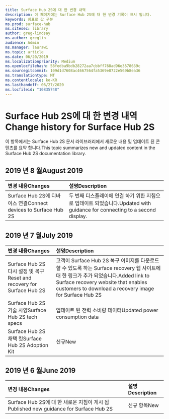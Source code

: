 ```yaml
---
title: Surface Hub 2S에 대 한 변경 내역
description: 이 페이지에는 Surface Hub 2S에 대 한 변경 기록이 표시 됩니다.
keywords: 쉼표로 값 구분
ms.prod: surface-hub
ms.sitesec: library
author: greg-lindsay
ms.author: greglin
audience: Admin
ms.manager: laurawi
ms.topic: article
ms.date: 06/20/2019
ms.localizationpriority: Medium
ms.openlocfilehash: 58fedba9bdb28272aa7cbbff768ad96e3578639c
ms.sourcegitcommit: 109d1d7608ac4667564fa5369e8722e569b8ea36
ms.translationtype: MT
ms.contentlocale: ko-KR
ms.lasthandoff: 06/27/2020
ms.locfileid: "10835748"
---
```

# <span data-ttu-id="d6cb0-104">Surface Hub 2S에 대 한 변경 내역</span><span class="sxs-lookup"><span data-stu-id="d6cb0-104">Change history for Surface Hub 2S</span></span>

<span data-ttu-id="d6cb0-105">이 항목에서는 Surface Hub 2S 문서 라이브러리에서 새로운 내용 및 업데이트 된 콘텐츠를 요약 합니다.</span><span class="sxs-lookup"><span data-stu-id="d6cb0-105">This topic summarizes new and updated content in the Surface Hub 2S documentation library.</span></span>

## <span data-ttu-id="d6cb0-106">2019 년 8 월</span><span class="sxs-lookup"><span data-stu-id="d6cb0-106">August 2019</span></span>

<span data-ttu-id="d6cb0-107">변경 내용</span><span class="sxs-lookup"><span data-stu-id="d6cb0-107">Changes</span></span> | <span data-ttu-id="d6cb0-108">설명</span><span class="sxs-lookup"><span data-stu-id="d6cb0-108">Description</span></span>
|:--- |:--- 
|<span data-ttu-id="d6cb0-109">Surface Hub 2S에 디바이스 연결</span><span class="sxs-lookup"><span data-stu-id="d6cb0-109">Connect devices to Surface Hub 2S</span></span>| <span data-ttu-id="d6cb0-110">두 번째 디스플레이에 연결 하기 위한 지침으로 업데이트 되었습니다.</span><span class="sxs-lookup"><span data-stu-id="d6cb0-110">Updated with guidance for connecting to a second display.</span></span>

## <span data-ttu-id="d6cb0-111">2019 년 7 월</span><span class="sxs-lookup"><span data-stu-id="d6cb0-111">July 2019</span></span>

<span data-ttu-id="d6cb0-112">변경 내용</span><span class="sxs-lookup"><span data-stu-id="d6cb0-112">Changes</span></span> | <span data-ttu-id="d6cb0-113">설명</span><span class="sxs-lookup"><span data-stu-id="d6cb0-113">Description</span></span>
|:--- |:--- |
| <span data-ttu-id="d6cb0-114">Surface Hub 2S 다시 설정 및 복구</span><span class="sxs-lookup"><span data-stu-id="d6cb0-114">Reset and recovery for Surface Hub 2S</span></span> | <span data-ttu-id="d6cb0-115">고객이 Surface Hub 2S 복구 이미지를 다운로드할 수 있도록 하는 Surface recovery 웹 사이트에 대 한 링크가 추가 되었습니다.</span><span class="sxs-lookup"><span data-stu-id="d6cb0-115">Added link to Surface recovery website that enables customers to download a recovery image for Surface Hub 2S</span></span> |
| <span data-ttu-id="d6cb0-116">Surface Hub 2S 기술 사양</span><span class="sxs-lookup"><span data-stu-id="d6cb0-116">Surface Hub 2S tech specs</span></span> | <span data-ttu-id="d6cb0-117">업데이트 된 전력 소비량 데이터</span><span class="sxs-lookup"><span data-stu-id="d6cb0-117">Updated power consumption data</span></span> |
| <span data-ttu-id="d6cb0-118">Surface Hub 2S 채택 킷</span><span class="sxs-lookup"><span data-stu-id="d6cb0-118">Surface Hub 2S Adoption Kit</span></span> | <span data-ttu-id="d6cb0-119">신규</span><span class="sxs-lookup"><span data-stu-id="d6cb0-119">New</span></span> |

## <span data-ttu-id="d6cb0-120">2019 년 6 월</span><span class="sxs-lookup"><span data-stu-id="d6cb0-120">June 2019</span></span>

<span data-ttu-id="d6cb0-121">변경 내용</span><span class="sxs-lookup"><span data-stu-id="d6cb0-121">Changes</span></span> | <span data-ttu-id="d6cb0-122">설명</span><span class="sxs-lookup"><span data-stu-id="d6cb0-122">Description</span></span>
|:--- |:--- |
| <span data-ttu-id="d6cb0-123">Surface Hub 2S에 대 한 새로운 지침이 게시 됨</span><span class="sxs-lookup"><span data-stu-id="d6cb0-123">Published new guidance for Surface Hub 2S</span></span> | <span data-ttu-id="d6cb0-124">신규 항목</span><span class="sxs-lookup"><span data-stu-id="d6cb0-124">New</span></span> |
